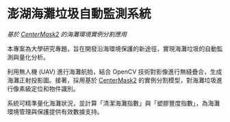 # 澎湖海灘垃圾自動監測系統  
_基於 [CenterMask2](https://github.com/youngwanLEE/centermask2) 的海灘環境實例分割應用_

本專案為大學研究專題，旨在開發沿海環境保護的新途徑，實現海灘垃圾的自動監測與量化分析。

利用無人機 (UAV) 進行海灘航拍，結合 OpenCV 技術對影像進行無縫疊合，生成海灘正射投影圖。接著，採用基於 [CenterMask2](https://github.com/youngwanLEE/centermask2) 的實例分割模型，對海灘垃圾進行像素級定位和物件識別。

系統可精準量化海灘狀況，並計算「清潔海灘指數」與「塑膠豐度指數」，為海灘環境管理與保護提供有效數據支持。
